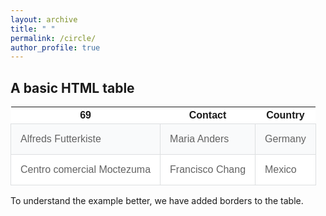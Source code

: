 ```yaml
---
layout: archive
title: " "
permalink: /circle/
author_profile: true
---
```


<html>
<style>
table {
	border-collapse: collapse;
    font-family: Tahoma, Geneva, sans-serif;
}
table td {
	padding: 15px;
}
table thead td {
	background-color: #000000;
	color: #ffffff;
	font-weight: bold;
	font-size: 13px;
	border: 1px solid #54585d;
}
table tbody td {
	color: #636363;
	border: 1px solid #dddfe1;
}
table tbody tr {
	background-color: #f9fafb;
}
table tbody tr:nth-child(odd) {
	background-color: #ffffff;
}
</style>
<body>

<h2>A basic HTML table</h2>

<table style="width:100%">
  <tr>
    <th>69</th>
    <th>Contact</th>
    <th>Country</th>
  </tr>
  <tr>
    <td>Alfreds Futterkiste</td>
    <td>Maria Anders</td>
    <td>Germany</td>
  </tr>
  <tr>
    <td>Centro comercial Moctezuma</td>
    <td>Francisco Chang</td>
    <td>Mexico</td>
  </tr>
</table>

<p>To understand the example better, we have added borders to the table.</p>

</body>
</html>

